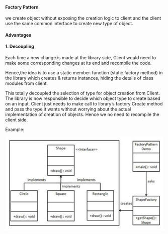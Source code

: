 
#### Factory Pattern

we create object without exposing the creation logic to client and the client use the same common interface to create new type of object.




#### Advantages

#### 1. Decoupling

Each time a new change is made at the library side, Client would need to make some corresponding changes at its end and recompile the code. 

Hence,the idea is to use a static member-function (static factory method) in the library which creates & returns instances, hiding the details of class modules from client.

This totally decoupled the selection of type for object creation from Client. The library is now responsible to decide which object type to create based on an input. Client just needs to make call to library’s factory Create method and pass the type it wants without worrying about the actual implementation of creation of objects. Hence we no need to recompile the client side.

Example: 

![alt text](https://github.com/Lakshmiaddepalli/DesignPatterns/blob/master/CreationalPatterns/FactoryPattern/Factory_Pattern.png) 
